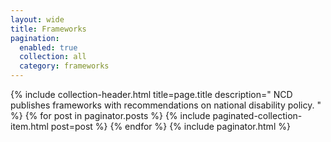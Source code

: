 ```yaml
---
layout: wide
title: Frameworks
pagination:
  enabled: true
  collection: all
  category: frameworks
---
```


<div class="grid-container">
  <div class="grid-row">
    <div class="desktop:grid-col-8 usa-prose padding-right-4">
      {%
        include collection-header.html
        title=page.title
        description="
          NCD publishes frameworks with recommendations on national disability policy.
        "
      %}
      {% for post in paginator.posts %}
        {%
          include paginated-collection-item.html
          post=post
        %}
      {% endfor %}
      <!-- Pagination links -->
      {% include paginator.html %}
    </div>
  </div>
</div>
